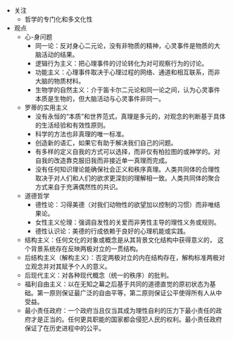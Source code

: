 - 关注
	- 哲学的专门化和多文化性
- 观点
	- 心-身问题
		- 同一论：反对身心二元论，没有非物质的精神，心灵事件是物质的大脑活动的结果。
		- 逻辑行为主义：把心理事件的讨论转化为对可观察行为的讨论。
		- 功能主义：心理事件取决于心理过程的网络、通道和相互联系，而非大脑的物质材料。
		- 生物学的自然主义：介于笛卡尔二元论和同一论之间，认为心灵事件本质是生物的，但大脑活动与心灵事件非同一。
	- 罗蒂的实用主义
		- 没有永恒的“本质”和世界范式，真理是多元的，对观念的判断基于具体的生活经验和有效性原则。
		- 科学的方法也非真理的唯一标准。
		- 创造新的语汇，如果它有助于解决我们自己的问题。
		- 有多样的定义自我的方式可以选择，而非仅有柏拉图的或神学的。对自我的改造靠克服旧我而非接近单一真理而完成。
		- 没有任何知识理论能确保社会正义和秩序真理。人类共同体的合理性取决于对人们和人们的欲求更深刻的理解相一致。人类共同体的聚合方式来自于充满偶然性的共识。
	- 道德哲学
		- 德性论：习得美德（对我们动物性的欲望加以控制的习惯）而非唯结果论。
		- 女性主义伦理：强调自发性的关爱而非男性主导的理性义务或规则。
		- 德性认识论：美德的行成依赖于良好的心理机能或实践。
	- 结构主义：任何文化的对象或概念是从其背景文化结构中获得意义的， 这个背景系统存在反映两极对立的一贯结构。
	- 后结构主义（解构主义）：否定两极对立的内在结构存在，解构标准两极对立观念并对其赋予个人的意义。
	- 后现代主义：对各种现代概念（统一的秩序）的批判。
	- 福利自由主义：以在无知之幕之后基于共同的道德直觉的原初状态为基础。第一原则保证最广泛的自由平等，第二原则保证公平使得所有人从中受益。
	- 最小责任政府：一个政府当且仅当其成为理性自利的压力下最小责任的政府才是正当的。任何更具职能的国家都会侵犯人民的权利。最小责任政府保证了在历史进程中的公平。